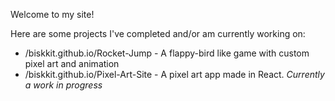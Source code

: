 Welcome to my site!

Here are some projects I've completed and/or am currently working on:
* /biskkit.github.io/Rocket-Jump - A flappy-bird like game with custom pixel art and animation
* /biskkit.github.io/Pixel-Art-Site - A pixel art app made in React. *Currently a work in progress* 
